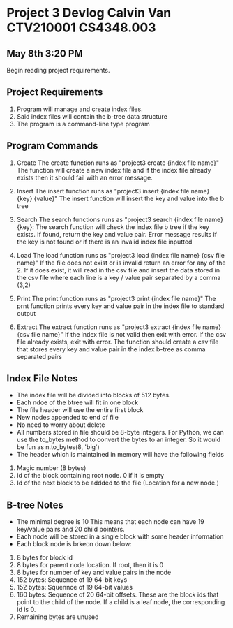 # Project 3 Devlog Calvin Van CTV210001 CS4348.003

## May 8th 3:20 PM
Begin reading project requirements.

## Project Requirements
1. Program will manage and create index files.
2. Said index files will contain the b-tree data structure
3. The program is a command-line type program

## Program Commands
1. Create
The create function runs as "project3 create {index file name}"
The function will create a new index file and if the index file already exists then it should fail with an error message.

2. Insert
The insert function runs as "project3 insert {index file name} {key} {value}"
The insert function will insert the key and value into the b tree

3. Search
The search functions runs as "project3 search {index file name} {key}:
The search function will check the index file b tree if the key exists. If found, return the key and value pair.
Error message results if the key is not found or if there is an invalid index file inputted

4. Load
The load function runs as "project3 load {index file name} {csv file name}"
If the file does not exist or is invalid return an error for any of the 2. If it does exist, it will read in the csv file and insert the data stored in the csv file where each line is a key / value pair separated by a comma (3,2)

5. Print
The print function runs as "project3 print {index file name}"
The prnt function prints every key and value pair in the index file to standard output

6. Extract
The extract function runs as "project3 extract {index file name} {csv file name}"
If the index file is not valid then exit with error. If the csv file already exists, exit with error.
The function should create a csv file that stores every key and value pair in the index b-tree as comma separated pairs

## Index File Notes
- The index file will be divided into blocks of 512 bytes.
- Each ndoe of the btree will fit in one block
- The file header will use the entire first block
- New nodes appended to end of file
- No need to worry about delete
- All numbers stored in file should be 8-byte integers. For Python, we can use the to_bytes method to convert the bytes to an integer. So it would be fun as n.to_bytes(8, 'big')
- The header which is maintained in memory will have the following fields
1. Magic number (8 bytes)
2. id of the block containing root node. 0 if it is empty
3. Id of the next block to be addded to the file (Location for a new node.)

## B-tree Notes
- The minimal degree is 10 This means that each node can have 19 key/value pairs and 20 child pointers.
- Each node will be stored in a single block with some header information
- Each block node is brkeon down below:
1. 8 bytes for block id
2. 8 bytes for parent node location. If root, then it is 0
3. 8 bytes for number of key and value pairs in the node
4. 152 bytes: Sequence of 19 64-bit keys
5. 152 bytes: Squennce of 19 64-bit values
6. 160 bytes: Sequence of 20 64-bit offsets. These are the block ids that point to the child of the node. If a child is a leaf node, the corresponding id is 0.
7. Remaining bytes are unused

